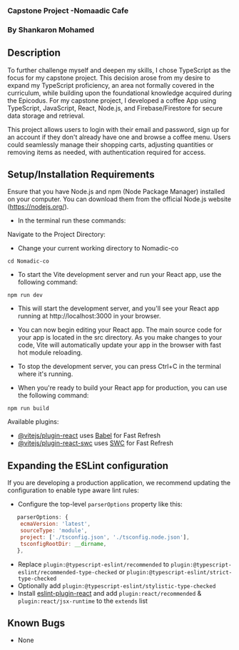 

### Capstone Project -Nomaadic Cafe
### By Shankaron Mohamed 

## Description

To further challenge myself and deepen my skills, I chose TypeScript as the focus for my capstone project. This decision arose from my desire to expand my TypeScript proficiency, an area not formally covered in the curriculum, while building upon the foundational knowledge acquired during the Epicodus. For my capstone project, I developed a coffee App using TypeScript, JavaScript, React, Node.js, and Firebase/Firestore for secure data storage and retrieval.

This project allows users to login with their email and password, sign up for an account if they don't already have one and browse a coffee menu. Users could seamlessly manage their shopping carts, adjusting quantities or removing items as needed, with authentication required for access. 

## Setup/Installation Requirements 


Ensure that you have Node.js and npm (Node Package Manager) installed on your computer. You can download them from the official Node.js website (https://nodejs.org/).
- In the terminal run these commands:

Navigate to the Project Directory:

- Change your current working directory to Nomadic-co

```
cd Nomadic-co
```

- To start the Vite development server and run your React app, use the following command: 

```
npm run dev
```

- This will start the development server, and you'll see your React app running at http://localhost:3000 in your browser.

- You can now begin editing your React app. The main source code for your app is located in the src directory. As you make changes to your code, Vite will automatically update your app in the browser with fast hot module reloading.

- To stop the development server, you can press Ctrl+C in the terminal where it's running.

- When you're ready to build your React app for production, you can use the following command:
```
npm run build

```


Available plugins:

- [@vitejs/plugin-react](https://github.com/vitejs/vite-plugin-react/blob/main/packages/plugin-react/README.md) uses [Babel](https://babeljs.io/) for Fast Refresh
- [@vitejs/plugin-react-swc](https://github.com/vitejs/vite-plugin-react-swc) uses [SWC](https://swc.rs/) for Fast Refresh

## Expanding the ESLint configuration

If you are developing a production application, we recommend updating the configuration to enable type aware lint rules:

- Configure the top-level `parserOptions` property like this:

```js
   parserOptions: {
    ecmaVersion: 'latest',
    sourceType: 'module',
    project: ['./tsconfig.json', './tsconfig.node.json'],
    tsconfigRootDir: __dirname,
   },
```

- Replace `plugin:@typescript-eslint/recommended` to `plugin:@typescript-eslint/recommended-type-checked` or `plugin:@typescript-eslint/strict-type-checked`
- Optionally add `plugin:@typescript-eslint/stylistic-type-checked`
- Install [eslint-plugin-react](https://github.com/jsx-eslint/eslint-plugin-react) and add `plugin:react/recommended` & `plugin:react/jsx-runtime` to the `extends` list


## 

## Known Bugs
- None
